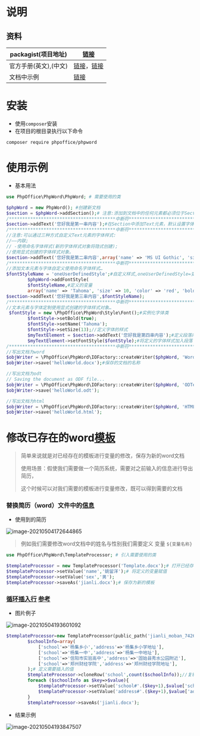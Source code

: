 # 说明



## 资料

| packagist(项目地址)   | [链接](https://packagist.org/packages/phpoffice/phpword)     |
| --------------------- | ------------------------------------------------------------ |
| 官方手册(英文),(中文) | [链接](https://phpword.readthedocs.io/en/latest/)，[链接](https://phpword-zh.readthedocs.io/zh_CN/latest/) |
| 文档中示例            | [链接](https://github.com/PHPOffice/PHPWord/tree/master/samples/) |

# 安装

- 使用`composer`安装
- 在项目的根目录执行以下命令

```shell
composer require phpoffice/phpword
```



# 使用示例

- 基本用法

```php
use PhpOffice\PhpWord\PhpWord; # 需要使用的类

$phpWord = new PhpWord(); #创建新文档
$section = $phpWord->addSection();# 注意:添加到文档中的任何元素都必须位于Section中,添加一个空的Section到文档
/****************************************中断符*****************************************************/
$section->addText('您好我是第一串内容');#在Section中添加Text元素，默认设置字体样式
/****************************************中断符*****************************************************/
//注意:可以通过三种方式自定义Text元素的字体样式:
//——内联;
// -使用命名字体样式(新的字体样式对象将隐式创建);
//使用显式创建的字体样式对象。
$section->addText('您好我是第二串内容',array('name' => 'MS UI Gothic', 'size' => 20));#参数1:文字 name=设置的字体名称(不知道字体的可以去word文档中查询对应的字体),参数2:size=字体的大小
/****************************************中断符*****************************************************/
//添加文本元素与字体自定义使用命名字体样式…
$fontStyleName = 'oneUserDefinedStyle';#自定义样式,oneUserDefinedStyle=变量说明文字
        $phpWord->addFontStyle(
        $fontStyleName,#定义的变量
        array('name' => 'Tahoma', 'size' => 10, 'color' => 'red', 'bold' => true));#设置的央视
$section->addText('您好我是第三串内容',$fontStyleName);
/****************************************中断符*****************************************************/
//文本元素与字体定制使用显式创建的字体样式对象…
 $fontStyle = new \PhpOffice\PhpWord\Style\Font();#实例化字体类
        $fontStyle->setBold(true);
        $fontStyle->setName('Tahoma');
        $fontStyle->setSize(13);//定义字体的样式
        $myTextElement = $section->addText('您好我是第四串内容');#定义段落内容
        $myTextElement->setFontStyle($fontStyle);#将定义的字体样式加入段落
/****************************************中断符*****************************************************/
//写出文档为word
$objWriter = \PhpOffice\PhpWord\IOFactory::createWriter($phpWord, 'Word2007');#参数1:定义的段落,参数2:需要导出的文档类型名称&版本
$objWriter->save('helloWorld.docx');#保存的文档的名称

//写出文档为odt
// Saving the document as ODF file...
$objWriter = \PhpOffice\PhpWord\IOFactory::createWriter($phpWord, 'ODText');
$objWriter->save('helloWorld.odt');

//写出文档为html
$objWriter = \PhpOffice\PhpWord\IOFactory::createWriter($phpWord, 'HTML');
$objWriter->save('helloWorld.html');
```

#  修改已存在的word[模板](https://phpword-zh.readthedocs.io/zh_CN/latest/templates-processing.html#id2)

> 简单来说就是对已经存在的模板进行变量的修改，保存为新的word文档
>
> 使用场景：假使我们需要做一个简历系统，需要对之前输入的信息进行导出简历，
>
> 这个时候可以对我们需要的模板进行变量修改，既可以得到需要的文档

### 替换简历（word）文件中的[信息](https://phpword-zh.readthedocs.io/zh_CN/latest/templates-processing.html#id2)

- 使用到的简历

![image-20210504172644865](https://yaoliuyang-blog-images.oss-cn-beijing.aliyuncs.com/blogImages/image-20210504172644865.png)

> 例如我们需要修改word文档中的姓名与性别我们需要定义 变量 `${变量名称}`

```php
use PhpOffice\PhpWord\TemplateProcessor; # 引入需要使用的类

$templateProcessor = new TemplateProcessor('Template.docx');# 打开已经存在的word模板文档
$templateProcessor->setValue('name','姚留洋');# 将定义的变量赋值
$templateProcessor->setValue('sex','男');
$templateProcessor->saveAs('jianli.docx');# 保存为新的模板
```

### [循环插入行](https://phpword-zh.readthedocs.io/zh_CN/latest/templates-processing.html#clonerow) [参考](https://github.com/PHPOffice/PHPWord/blob/master/samples/Sample_07_TemplateCloneRow.php)

- 图片例子

![image-20210504193601092](https://yaoliuyang-blog-images.oss-cn-beijing.aliyuncs.com/blogImages/image-20210504193601092.png)

```php
$templateProcessor=new TemplateProcessor(public_path('jianli_moban_742693.docx'));
        $schoolInfo=array(
            ['school'=>'杨集乡小','address'=>'杨集乡小学地址'],
            ['school'=>'杨集一中','address'=>'杨集一中地址'],
            ['school'=>'信阳市实验高中','address'=>'固始县秀水公园附近'],
            ['school'=>'郑州财经学院','address'=>'郑州财经学院地址'],
        );# 定义需要插入的值
        $templateProcessor->cloneRow('school',count($schoolInfo));//复制行 参数2 需要复制的条数
        foreach ($schoolInfo as $key=>$value){
            $templateProcessor->setValue('school#'.($key+1),$value['school']);
            $templateProcessor->setValue('address#'.($key+1),$value['address']);
        }
        $templateProcessor->saveAs('jianli.docx');
```

- 结果示例

![image-20210504193847507](https://yaoliuyang-blog-images.oss-cn-beijing.aliyuncs.com/blogImages/image-20210504193847507.png)

